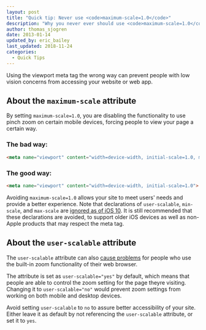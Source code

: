 ```yaml
---
layout: post
title: "Quick tip: Never use <code>maximum-scale=1.0</code>"
description: "Why you never ever should use <code>maximum-scale=1.0</code> in your viewport meta tag."
author: thomas_sjogren
date: 2013-01-14
updated_by: eric_bailey
last_updated: 2018-11-24
categories:
  - Quick Tips
---
```


Using the viewport meta tag the wrong way can prevent people with low vision concerns from accessing your website or web app. 

## About the `maximum-scale` attribute

By setting `maximum-scale=1.0`, you are disabling the functionality to use pinch zoom on certain mobile devices, forcing people to view your page a certain way.

### The bad way:

``` html
<meta name="viewport" content="width=device-width, initial-scale=1.0, maximum-scale=1.0">
```

### The good way:

``` html
<meta name="viewport" content="width=device-width, initial-scale=1.0">
```

Avoiding `maximum-scale=1.0` allows your site to meet users' needs and provide a better experience. Note that declarations of `user-scalable`, `min-scale`, and `max-scale` are [ignored as of iOS 10](https://webkit.org/blog/7367/new-interaction-behaviors-in-ios-10/). It is still recommended that these declarations are avoided, to support older iOS devices as well as non-Apple products that may respect the meta tag.	

## About the `user-scalable` attribute

The `user-scalable` attribute can also [cause problems](https://developer.mozilla.org/en-US/docs/Web/HTML/Element/meta#Viewport_scaling) for people who use the built-in zoom functionality of their web browser. 

The attribute is set as `user-scalable="yes"` by default, which means that people are able to control the zoom setting for the page theyre visiting. Changing it to `user-scalable="no"` would prevent zoom settings from working on both mobile and desktop devices.

Avoid setting `user-scalable` to `no` to assure better accessibility of your site. Either leave it as default by not referencing the `user-scalable` attribute, or set it to `yes`.
